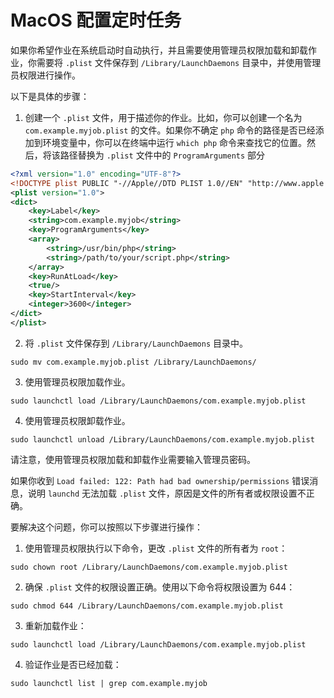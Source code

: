 # MacOS 配置定时任务

如果你希望作业在系统启动时自动执行，并且需要使用管理员权限加载和卸载作业，你需要将 `.plist` 文件保存到 `/Library/LaunchDaemons` 目录中，并使用管理员权限进行操作。

以下是具体的步骤：

1. 创建一个 `.plist` 文件，用于描述你的作业。比如，你可以创建一个名为 `com.example.myjob.plist` 的文件。如果你不确定 `php` 命令的路径是否已经添加到环境变量中，你可以在终端中运行 `which php` 命令来查找它的位置。然后，将该路径替换为 `.plist` 文件中的 `ProgramArguments` 部分

```xml
<?xml version="1.0" encoding="UTF-8"?>
<!DOCTYPE plist PUBLIC "-//Apple//DTD PLIST 1.0//EN" "http://www.apple.com/DTDs/PropertyList-1.0.dtd">
<plist version="1.0">
<dict>
    <key>Label</key>
    <string>com.example.myjob</string>
    <key>ProgramArguments</key>
    <array>
        <string>/usr/bin/php</string>
        <string>/path/to/your/script.php</string>
    </array>
    <key>RunAtLoad</key>
    <true/>
    <key>StartInterval</key>
    <integer>3600</integer>
</dict>
</plist>
```

2. 将 `.plist` 文件保存到 `/Library/LaunchDaemons` 目录中。

```shell
sudo mv com.example.myjob.plist /Library/LaunchDaemons/
```

3. 使用管理员权限加载作业。

```shell
sudo launchctl load /Library/LaunchDaemons/com.example.myjob.plist
```

4. 使用管理员权限卸载作业。

```shell
sudo launchctl unload /Library/LaunchDaemons/com.example.myjob.plist
```

请注意，使用管理员权限加载和卸载作业需要输入管理员密码。

如果你收到 `Load failed: 122: Path had bad ownership/permissions` 错误消息，说明 `launchd` 无法加载 `.plist` 文件，原因是文件的所有者或权限设置不正确。

要解决这个问题，你可以按照以下步骤进行操作：

1. 使用管理员权限执行以下命令，更改 `.plist` 文件的所有者为 `root`：

```shell
sudo chown root /Library/LaunchDaemons/com.example.myjob.plist
```

2. 确保 `.plist` 文件的权限设置正确。使用以下命令将权限设置为 644：

```shell
sudo chmod 644 /Library/LaunchDaemons/com.example.myjob.plist
```

3. 重新加载作业：

```shell
sudo launchctl load /Library/LaunchDaemons/com.example.myjob.plist
```

4. 验证作业是否已经加载：

```shell
sudo launchctl list | grep com.example.myjob
```
